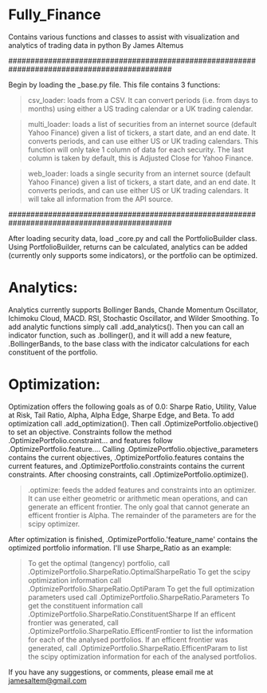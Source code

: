 # Fully_Finance
Contains various functions and classes to assist with visualization and analytics of trading data in python
By James Altemus

#############################################################################################

Begin by loading the _base.py file. This file contains 3 functions:
> csv_loader: loads from a CSV. It can convert periods (i.e. from days to months) using either a US trading calendar or a UK trading calendar.

> multi_loader: loads a list of securities from an internet source (default Yahoo Finance) given a list of tickers, a start date, and an end date.
		It converts periods, and can use either US or UK trading calendars. This function will only take 1 column of data for each security.
		The last column is taken by default, this is Adjusted Close for Yahoo Finance.

> web_loader: loads a single security from an internet source (default Yahoo Finance) given a list of tickers, a start date, and an end date.
	      It converts periods, and can use either US or UK trading calendars. It will take all information from the API source.

#############################################################################################

After loading security data, load _core.py and call the PortfolioBuilder class.
Using PortfolioBuilder, returns can be calculated, analytics can be added (currently only supports some indicators), or the portfolio can be optimized.

# Analytics:
Analytics currently supports Bollinger Bands, Chande Momentum Oscillator, Ichimoku Cloud, MACD. RSI, Stochastic Oscillator, and Wilder Smoothing.
To add analytic functions simply call .add_analytics(). Then you can call an indicator function, such as .bollinger(), and it will add a new feature, .BollingerBands,
to the base class with the indicator calculations for each constituent of the portfolio.

# Optimization:
Optimization offers the following goals as of 0.0: Sharpe Ratio, Utility, Value at Risk, Tail Ratio, Alpha, Alpha Edge, Sharpe Edge, and Beta.
To add optimization call .add_optimization(). Then call .OptimizePortfolio.objective() to set an objective. Constraints follow the method .OptimizePortfolio.constraint...
and features follow .OptimizePortfolio.feature.... Calling .OptimizePortfolio.objective_parameters contains the current objectives, .OptimizePortfolio.features
contains the current features, and .OptimizePortfolio.constraints contains the current constraints. After choosing constraints, call .OptimizePortfolio.optimize().
> .optimize: feeds the added features and constraints into an optimizer. It can use either geometric or arithmetic mean operations, and can generate an efficent frontier.
	     The only goal that cannot generate an efficent frontier is Alpha. The remainder of the parameters are for the scipy optimizer.

After optimization is finished, .OptimizePortfolio.'feature_name' contains the optimized portfolio information. I'll use Sharpe_Ratio as an example:
> To get the optimal (tangency) portfolio, call .OptimizePortfolio.SharpeRatio.OptimalSharpeRatio
> To get the scipy optimization information call .OptimizePortfolio.SharpeRatio.OptiParam
> To get the full optimization parameters used call .OptimizePortfolio.SharpeRatio.Parameters
> To get the constituent information call .OptimizePortfolio.SharpeRatio.ConstituentSharpe
> If an efficent frontier was generated, call .OptimizePortfolio.SharpeRatio.EfficentFrontier to list the information for each of the analysed portfolios.
> If an efficent frontier was generated, call .OptimizePortfolio.SharpeRatio.EfficentParam to list the scipy optimization information for each of the analysed portfolios.

If you have any suggestions, or comments, please email me at jamesaltem@gmail.com

